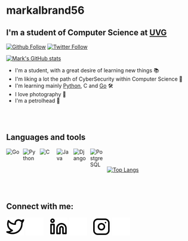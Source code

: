# markalbrand56

## I'm a student of Computer Science at [UVG](https://www.uvg.edu.gt/)
[![Github Follow](https://img.shields.io/github/followers/markalbrand56?label=Follow&color=C9C9C9&style=for-the-badge&logo=github)](https://github.com/markalbrand56)
[![Twitter Follow](https://img.shields.io/twitter/follow/MarkAlbrand?color=1DA1F2&logo=twitter&style=for-the-badge)](https://twitter.com/intent/follow?original_referer=https%3A%2F%2Fgithub.com%2FcodeSTACKr&screen_name=MarkAlbrand)

[![Mark's GitHub stats](https://github-readme-stats.vercel.app/api?username=markalbrand56&theme=radical)](https://github.com/markalbrand56/markalbrand56)

- I'm a student, with a great desire of learning new things 📚
- I'm liking a lot the path of CyberSecurity within Computer Science 🔎
- I'm learning mainly [Python](https://github.com/markalbrand56/Frequency-Distribution_Statistics), C and [Go](https://github.com/markalbrand56/Automated-Media-Ingest) 🛠
- I love photography 📸
- I'm a petrolhead 🚗

<br />
<br />

## Languages and tools

[<img align="left" alt="Go" width="35px" src="https://cdn.jsdelivr.net/gh/devicons/devicon/icons/go/go-original-wordmark.svg" style="padding-right:10px;" />]() 

[<img align="left" alt="Python" width="35px" src="https://cdn.jsdelivr.net/gh/devicons/devicon/icons/python/python-original.svg" style="padding-right:10px;" />]()

[<img align="left" alt="C" width="35px" src="https://cdn.jsdelivr.net/gh/devicons/devicon/icons/c/c-original.svg" style="padding-right:10px;" />]()

[<img align="left" alt="Java" width="35px" src="https://cdn.jsdelivr.net/gh/devicons/devicon/icons/java/java-original.svg" style="padding-right:10px;" />]()

[<img align="left" alt="Django" width="35px" src="https://cdn.jsdelivr.net/gh/devicons/devicon/icons/django/django-plain.svg" style="padding-right:10px;" />]()

[<img align="left" alt="PostgreSQL" width="35px" src="https://cdn.jsdelivr.net/gh/devicons/devicon/icons/postgresql/postgresql-original-wordmark.svg" style="padding-right:10px;" />]()


<br />
<br />

[![Top Langs](https://github-readme-stats.vercel.app/api/top-langs/?username=markalbrand56&hide=jupyter%20notebook,css,html&theme=radical)](https://github.com/anuraghazra/github-readme-stats)

<br />
<br />

## Connect with me:

[![website](./img/twitter-light.svg)](https://twitter.com/MarkAlbrand#gh-light-mode-only)
[![website](./img/twitter-dark.svg)](https://twitter.com/MarkAlbrand#gh-dark-mode-only)
&nbsp;&nbsp;
[![website](./img/linkedin-light.svg)](https://www.linkedin.com/in/mark-alexander-albrand-mendoza/#gh-light-mode-only)
[![website](./img/linkedin-dark.svg)](https://www.linkedin.com/in/mark-alexander-albrand-mendoza/#gh-dark-mode-only)
&nbsp;&nbsp;
[![website](./img/instagram-light.svg)](https://www.instagram.com/mark.albrand56/#gh-light-mode-only)
[![website](./img/instagram-dark.svg)](https://www.instagram.com/mark.albrand56/#gh-dark-mode-only)
